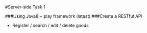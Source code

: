 #Server-side Task 1

###Using Java8 + play framework (latest)
###Create a RESTful API
* Register / search / edit / delete goods